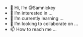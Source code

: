 - 👋 Hi, I’m @Samnickey
- 👀 I’m interested in ...
- 🌱 I’m currently learning ...
- 💞️ I’m looking to collaborate on ...
- 📫 How to reach me ...

<!---
Samnickey/Samnickey is a ✨ special ✨ repository because its `README.md` (this file) appears on your GitHub profile.
You can click the Preview link to take a look at your changes.
--->
